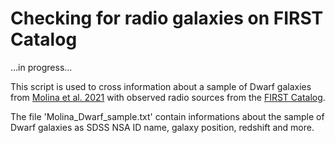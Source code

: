 # Checking for radio galaxies on FIRST Catalog

...in progress...

This script is used to cross information about a sample of Dwarf galaxies from [Molina et al. 2021](https://iopscience.iop.org/article/10.3847/1538-4357/ac1ffa) with observed radio sources from the [FIRST Catalog](https://sundog.stsci.edu/first/catalogs.html). 

The file 'Molina_Dwarf_sample.txt' contain informations about the sample of Dwarf galaxies as SDSS NSA ID name, galaxy position, redshift and more. 

